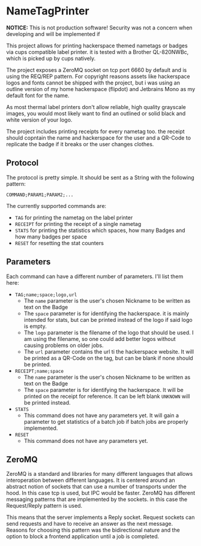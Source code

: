# NameTagPrinter

**NOTICE:** This is not production software! Security was not a concern when developing and will be implemented if 

This project allows for printing hackerspace themed nametags or badges via cups compatible label printer.
it is tested with a Brother QL-820NWBc, which is picked up by cups natively.

The project exposes a ZeroMQ socket on tcp port 6660 by default and is using the REQ/REP pattern.
For copyright reasons assets like hackerspace logos and fonts cannot be shipped with the project, but i was using an outline version of my home hackerspace (flipdot) and Jetbrains Mono as my default font for the name.

As most thermal label printers don't allow reliable, high quality grayscale images, you would most likely want to find an outlined or solid black and white version of your logo.

The project includes printing receipts for every nametag too. the receipt should copntain the name and hackerspace for the user and a QR-Code to replicate the badge if it breaks or the user changes clothes.

## Protocol

The protocol is pretty simple. It should be sent as a String with the following pattern:

```
COMMAND;PARAM1;PARAM2;...
```

The currently supported commands are:
- `TAG` for printing the nametag on the label printer
- `RECEIPT` for printing the receipt of a single nametag
- `STATS` for printing the statistics which spaces, how many Badges and how many badges per space
- `RESET` for resetting the stat counters

## Parameters

Each command can have a different number of parameters. I'll list them here:
- `TAG;name;space;logo,url`
  - The `name` parameter is the user's chosen Nickname to be written as text on the Badge
  - The `space` parameter is for identifying the hackerspace. it is mainly intended for stats, but can be printed instead of the logo if said logo is empty.
  - The `logo` parameter is the filename of the logo that should be used. I am using the filename, so one could add better logos without causing problems on older jobs.
  - The `url` parameter contains the url ti the hackerspace website. It will be printed as a QR-Code on the tag, but can be blank if none should be printed.
- `RECEIPT;name;space`
  - The `name` parameter is the user's chosen Nickname to be written as text on the Badge
  - The `space` parameter is for identifying the hackerspace. It will be printed on the receipt for reference. It can be left blank `UNKNOWN` will be printed instead.
- `STATS`
  - This command does not have any parameters yet. It will gain a parameter to get statistics of a batch job if batch jobs are properly implemented.
- `RESET`
  - This command does not have any parameters yet.

## ZeroMQ

ZeroMQ is a standard and libraries for many different languages that allows interoperation between different languages.
It is centered around an abstract notion of sockets that can use a number of transports under the hood. In this case tcp is used, but IPC would be faster.
ZeroMQ has different messaging patterns that are implemented by the sockets. in this case the Request/Reply pattern is used.

This means that the server implements a Reply socket. Request sockets can send requests and have to receive an answer as the next message.
Reasons for choosing this pattern was the bidirectional nature and the option to block a frontend application until a job is completed.
